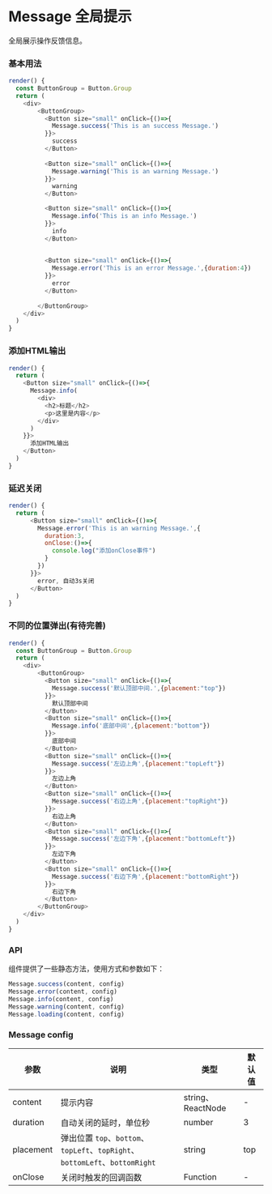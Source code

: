 Message 全局提示
===

全局展示操作反馈信息。

### 基本用法

<!--DemoStart--> 
```js
render() {
  const ButtonGroup = Button.Group
  return (
    <div>
        <ButtonGroup>
          <Button size="small" onClick={()=>{
            Message.success('This is an success Message.')
          }}>
            success
          </Button>  
          
          <Button size="small" onClick={()=>{
            Message.warning('This is an warning Message.')
          }}>
            warning
          </Button>  

          <Button size="small" onClick={()=>{
            Message.info('This is an info Message.')
          }}>
            info
          </Button>  

          
          <Button size="small" onClick={()=>{
            Message.error('This is an error Message.',{duration:4})
          }}>
            error
          </Button>  
          
        </ButtonGroup>
    </div>
  )
}
```
<!--End-->


### 添加HTML输出

<!--DemoStart--> 
```js
render() {
  return (
    <Button size="small" onClick={()=>{
      Message.info(
        <div>
          <h2>标题</h2>
          <p>这里是内容</p>
        </div>
      )
    }}>
      添加HTML输出 
    </Button> 
  )
}
```
<!--End-->

### 延迟关闭

<!--DemoStart--> 
```js
render() {
  return (
      <Button size="small" onClick={()=>{
        Message.error('This is an warning Message.',{
          duration:3,
          onClose:()=>{
            console.log("添加onClose事件")
          }
        })
      }}>
        error, 自动3s关闭
      </Button>
  )
}
```
<!--End-->

### 不同的位置弹出(有待完善)

<!--DemoStart--> 
```js
render() {
  const ButtonGroup = Button.Group
  return (
    <div>
        <ButtonGroup>
          <Button size="small" onClick={()=>{
            Message.success('默认顶部中间.',{placement:"top"})
          }}>
            默认顶部中间
          </Button>
          <Button size="small" onClick={()=>{
            Message.info('底部中间',{placement:"bottom"})
          }}>
            底部中间
          </Button>
          <Button size="small" onClick={()=>{
            Message.success('左边上角',{placement:"topLeft"})
          }}>
            左边上角
          </Button>
          <Button size="small" onClick={()=>{
            Message.success('右边上角',{placement:"topRight"})
          }}>
            右边上角
          </Button>
          <Button size="small" onClick={()=>{
            Message.success('左边下角',{placement:"bottomLeft"})
          }}>
            左边下角
          </Button>
          <Button size="small" onClick={()=>{
            Message.success('右边下角',{placement:"bottomRight"})
          }}>
            右边下角
          </Button>
        </ButtonGroup>
    </div>
  )
}
```
<!--End-->

### API

组件提供了一些静态方法，使用方式和参数如下：

```js
Message.success(content, config)  
Message.error(content, config)  
Message.info(content, config)  
Message.warning(content, config)  
Message.loading(content, config)  
```

### Message config

| 参数 | 说明 | 类型 | 默认值 |
|--------- |-------- |--------- |-------- |
| content | 提示内容 | string、ReactNode | - |
| duration | 自动关闭的延时，单位秒 | number | 3 |
| placement | 弹出位置 `top`、`bottom`、`topLeft`、`topRight`、`bottomLeft`、`bottomRight` | string | top |
| onClose | 关闭时触发的回调函数 | Function | - |